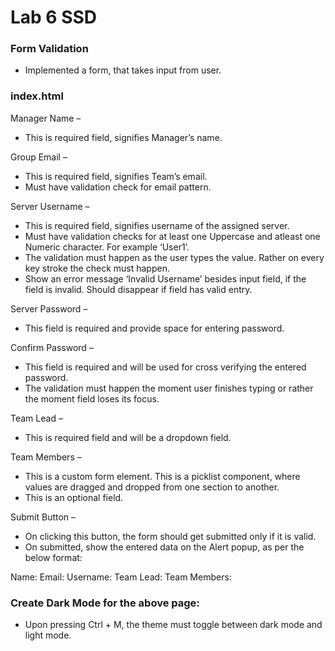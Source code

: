 # Lab 6 SSD
### Form Validation
- Implemented a form, that takes input from user.

### index.html 

Manager Name –
- This is required field, signifies Manager’s name.

Group Email –
- This is required field, signifies Team’s email.
- Must have validation check for email pattern.

Server Username –
- This is required field, signifies username of the assigned server.
- Must have validation checks for at least one Uppercase and atleast one Numeric character. For example ‘User1’.
- The validation must happen as the user types the value. Rather on every key stroke the check must happen.
- Show an error message ‘Invalid Username’ besides input field, if the field is invalid. Should disappear if field has valid entry.

Server Password –
- This field is required and provide space for entering password.

Confirm Password –
- This field is required and will be used for cross verifying the entered password.
- The validation must happen the moment user finishes typing or rather the moment field loses its focus.

Team Lead –
- This is required field and will be a dropdown field.

Team Members –
- This is a custom form element. This is a picklist component, where values are dragged and dropped from one section to another.
- This is an optional field.

Submit Button –
- On clicking this button, the form should get submitted only if it is valid.
- On submitted, show the entered data on the Alert popup, as per the below format:

Name: <name>
Email: <email>
Username: <username>
Team Lead: <lead>
Team Members: <members>

### Create Dark Mode for the above page:
- Upon pressing Ctrl + M, the theme must toggle between dark mode and light mode.